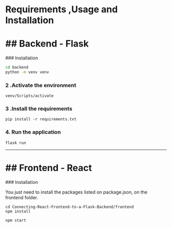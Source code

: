 # Requirements ,Usage and Installation
<h1>## Backend - Flask</h1>
### Installation
                              
```bash
cd backend
python -m venv venv
```
  
### 2 .Activate the environment

```venv/Scripts/activate ```


### 3 .Install the requirements

```pip install -r requirements.txt```

### 4. Run the application 

```flask run```

-------------------------------------------------------------------------------------------------------------------
<h1>## Frontend - React</h1>
### Installation

You just need to install the packages listed on package.json, on the frontend folder.

```
cd Connecting-React-Frontend-to-a-Flask-Backend/frontend
npm install
```

`npm start`

